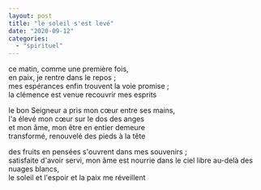 ```yaml
---
layout: post
title: "le soleil s'est levé"
date: "2020-09-12"
categories: 
  - "spirituel"
---
```


ce matin, comme une première fois,  
en paix, je rentre dans le repos ;  
mes espérances enfin trouvent la voie promise ;  
la clémence est venue recouvrir mes esprits

le bon Seigneur a pris mon cœur entre ses mains,  
l'a élevé mon cœur sur le dos des anges  
et mon âme, mon être en entier demeure  
transformé, renouvelé des pieds à la tête

des fruits en pensées s'ouvrent dans mes souvenirs ;  
satisfaite d'avoir servi, mon âme est nourrie 
dans le ciel libre au-delà des nuages blancs,  
le soleil et l'espoir et la paix me réveillent
